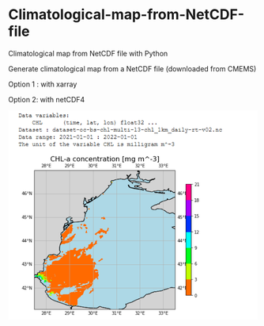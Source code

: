 # Climatological-map-from-NetCDF-file
Climatological map from NetCDF file with Python

Generate climatological map from a NetCDF file (downloaded from CMEMS)

Option 1 : with xarray
   
Option 2: with netCDF4

![Image of your image](chl-plot-v6.png)
